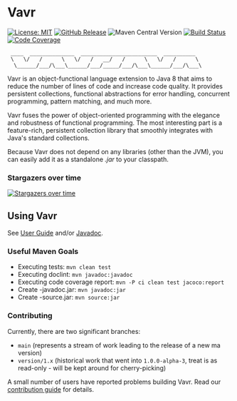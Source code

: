 # Vavr

[![License: MIT](https://img.shields.io/badge/License-MIT-yellow.svg?style=flat-square)](https://opensource.org/licenses/MIT)
[![GitHub Release](https://img.shields.io/github/release/vavr-io/vavr.svg?style=flat-square)](https://github.com/vavr-io/vavr/releases)
![Maven Central Version](https://img.shields.io/maven-central/v/io.vavr/vavr?versionPrefix=0)
[![Build Status](https://github.com/vavr-io/vavr/actions/workflows/ci.yml/badge.svg)](https://github.com/vavr-io/vavr/actions/workflows/ci.yml)
[![Code Coverage](https://codecov.io/gh/vavr-io/vavr/branch/master/graph/badge.svg)](https://codecov.io/gh/vavr-io/vavr)

```text
 ____  ______________  ________________________  __________
 \   \/   /      \   \/   /   __/   /      \   \/   /      \
  \______/___/\___\______/___/_____/___/\___\______/___/\___\
```

Vavr is an object-functional language extension to Java 8 that aims to reduce the number of lines of code and increase code quality.
It provides persistent collections, functional abstractions for error handling, concurrent programming, pattern matching, and much more.

Vavr fuses the power of object-oriented programming with the elegance and robustness of functional programming.
The most interesting part is a feature-rich, persistent collection library that smoothly integrates with Java's standard collections.

Because Vavr does not depend on any libraries (other than the JVM), you can easily add it as a standalone _.jar_ to your classpath.

### Stargazers over time
[![Stargazers over time](https://starchart.cc/vavr-io/vavr.svg?variant=adaptive)](https://starchart.cc/vavr-io/vavr)

## Using Vavr

See [User Guide](http://docs.vavr.io) and/or [Javadoc](http://www.javadoc.io/doc/io.vavr/vavr).

### Useful Maven Goals

* Executing tests: `mvn clean test`
* Executing doclint: `mvn javadoc:javadoc`
* Executing code coverage report: `mvn -P ci clean test jacoco:report`
* Create -javadoc.jar: `mvn javadoc:jar`
* Create -source.jar: `mvn source:jar`

### Contributing

Currently, there are two significant branches:
- `main` (represents a stream of work leading to the release of a new ma version)
- `version/1.x` (historical work that went into `1.0.0-alpha-3`, treat is as read-only - will be kept around for cherry-picking)

A small number of users have reported problems building Vavr. Read our [contribution guide](./CONTRIBUTING.md) for details.
